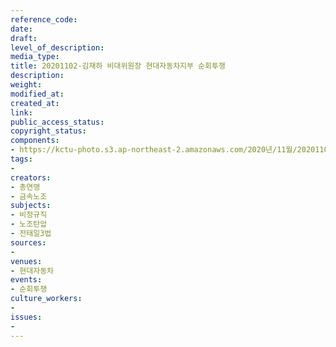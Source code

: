 ```yaml
---
reference_code: 
date: 
draft: 
level_of_description: 
media_type: 
title: 20201102-김재하 비대위원장 현대자동차지부 순회투쟁
description: 
weight: 
modified_at: 
created_at: 
link: 
public_access_status: 
copyright_status: 
components:
- https://kctu-photo.s3.ap-northeast-2.amazonaws.com/2020년/11월/20201102-김재하+비대위원장+현대자동차지부+순회투쟁/_PIG8327.JPG
tags:
- 
creators:
- 총연맹
- 금속노조
subjects:
- 비정규직
- 노조탄압
- 전태일3법
sources:
- 
venues:
- 현대자동차
events:
- 순회투쟁
culture_workers:
- 
issues:
- 
---
```

